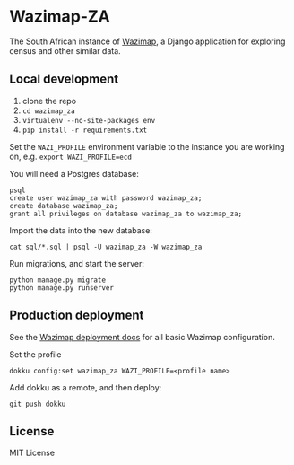 Wazimap-ZA
==========
The South African instance of [Wazimap](https://github.com/Code4SA/wazimap), a Django application for exploring census and other similar data.

Local development
-----------------

1. clone the repo
2. ``cd wazimap_za``
2. ``virtualenv --no-site-packages env``
3. ``pip install -r requirements.txt``

Set the `WAZI_PROFILE` environment variable to the instance you are working on, e.g.
`export WAZI_PROFILE=ecd`

You will need a Postgres database:

```
psql
create user wazimap_za with password wazimap_za;
create database wazimap_za;
grant all privileges on database wazimap_za to wazimap_za;
```

Import the data into the new database:
```
cat sql/*.sql | psql -U wazimap_za -W wazimap_za
```

Run migrations, and start the server:
```
python manage.py migrate
python manage.py runserver
```

Production deployment
---------------------

See the [Wazimap deployment docs](http://wazimap.readthedocs.org/en/latest/deploying.html) for all basic Wazimap configuration.

Set the profile
```
dokku config:set wazimap_za WAZI_PROFILE=<profile name>
```

Add dokku as a remote, and then deploy:
```
git push dokku
```

License
-------

MIT License
